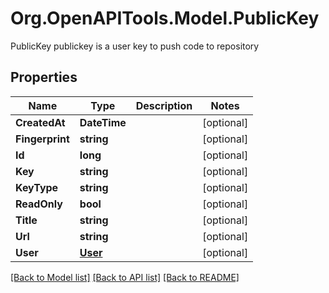 # Org.OpenAPITools.Model.PublicKey
PublicKey publickey is a user key to push code to repository

## Properties

Name | Type | Description | Notes
------------ | ------------- | ------------- | -------------
**CreatedAt** | **DateTime** |  | [optional] 
**Fingerprint** | **string** |  | [optional] 
**Id** | **long** |  | [optional] 
**Key** | **string** |  | [optional] 
**KeyType** | **string** |  | [optional] 
**ReadOnly** | **bool** |  | [optional] 
**Title** | **string** |  | [optional] 
**Url** | **string** |  | [optional] 
**User** | [**User**](User.md) |  | [optional] 

[[Back to Model list]](../README.md#documentation-for-models) [[Back to API list]](../README.md#documentation-for-api-endpoints) [[Back to README]](../README.md)

